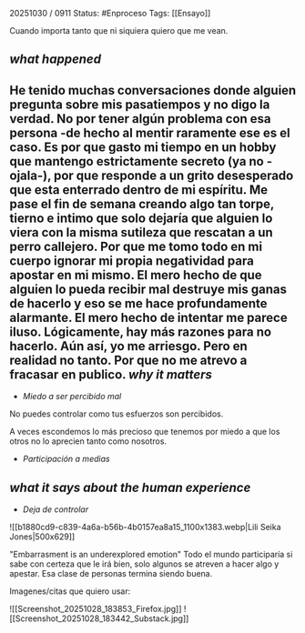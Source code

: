 20251030 / 0911
Status: #Enproceso 
Tags: [[Ensayo]] 

Cuando importa tanto que ni siquiera quiero que me vean. 

*what happened*
--
He tenido muchas conversaciones donde alguien pregunta sobre mis pasatiempos y no digo la verdad. No por tener algún problema con esa persona -de hecho al mentir raramente ese es el caso. Es por que gasto mi tiempo en un hobby que mantengo estrictamente secreto (ya no -ojala-), 
por que responde a un grito desesperado que esta enterrado dentro de mi espíritu. Me pase el fin de semana creando algo tan torpe, tierno e intimo que solo dejaría que alguien lo viera con la misma sutileza que rescatan a un perro callejero. Por que me tomo todo en mi cuerpo ignorar mi propia negatividad  para apostar en mi mismo. El mero hecho de que alguien lo pueda recibir mal destruye mis ganas de hacerlo y eso se  me hace profundamente alarmante.
El mero hecho de intentar me parece iluso. Lógicamente, hay más razones para no hacerlo. Aún así, yo me arriesgo. 
Pero en realidad no tanto. Por que no me atrevo a fracasar en publico.
*why it matters*
-- 
- *Miedo a ser percibido mal*

No puedes controlar como tus esfuerzos son percibidos.

A veces escondemos lo más precioso que tenemos por miedo a que los otros no lo aprecien tanto como nosotros.

- *Participación a medias*




*what it says about the human experience*
--

- *Deja de controlar*

![[b1880cd9-c839-4a6a-b56b-4b0157ea8a15_1100x1383.webp|Lili Seika Jones|500x629]]

"Embarrasment is an underexplored emotion"
Todo el mundo participaría si sabe con certeza que le irá bien, solo algunos se atreven a hacer algo y apestar. Esa clase de personas termina siendo buena. 





Imagenes/citas que quiero usar:



![[Screenshot_20251028_183853_Firefox.jpg]]
![[Screenshot_20251028_183442_Substack.jpg]]